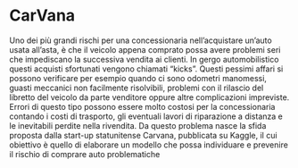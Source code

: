 # CarVana
Uno dei più grandi rischi per una concessionaria nell’acquistare un’auto usata all’asta, è che il veicolo appena comprato possa avere problemi seri che impediscano la successiva vendita ai clienti. In gergo automobilistico questi acquisti sfortunati vengono chiamati “kicks”. Questi pessimi affari si possono verificare per esempio quando ci sono odometri manomessi, guasti meccanici non facilmente risolvibili, problemi con il rilascio del libretto del veicolo da parte venditore oppure altre complicazioni impreviste. Errori di questo tipo possono essere molto costosi per la concessionaria contando i costi di trasporto, gli eventuali lavori di riparazione a distanza e le inevitabili perdite nella rivendita. Da questo problema nasce la sfida proposta dalla start-up statunitense Carvana, pubblicata su Kaggle, il cui obiettivo è quello di elaborare un modello che possa individuare e prevenire il rischio di comprare auto problematiche
